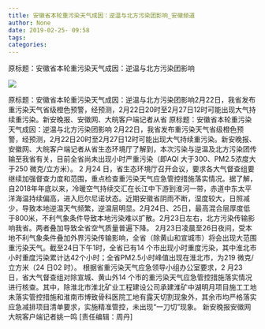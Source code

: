 ```yaml
---
title: 安徽省本轮重污染天气成因：逆温与北方污染团影响_安徽频道
author: None
date: 2019-02-25- 09:58
tags: 
categories: 
---
```

原标题：安徽省本轮重污染天气成因：逆温与北方污染团影响
<!-- more -->
                
<img align="center" border="0" src="http://p2.ifengimg.com/a/2016/0810/204c433878d5cf9size1_w16_h16.png" />
                
            
原标题：安徽省本轮重污染天气成因：逆温与北方污染团影响2月22日，我省发布重污染天气省级橙色预警，经预测，2月22日20时至2月27日12时可能出现大气持续重污染。新安晚报、安徽网、大皖客户端记者从省
原标题：安徽省本轮重污染天气成因：逆温与北方污染团影响
2月22日，我省发布重污染天气省级橙色预警，经预测，2月22日20时至2月27日12时可能出现大气持续重污染。新安晚报、安徽网、大皖客户端记者从省生态环境厅了解到，本次污染与逆温及北方污染团传输至我省有关，目前全省尚未出现小时严重污染（即AQI 大于300、PM2.5浓度大于250 微克/立方米）。
2 月24 日，省生态环境厅召开会议，要求各大气督查组要继续加强督查力度和范围，重点检查重污染天气应急管控措施落实情况。据了解，自2018年年底以来，冷暖空气持续交汇在长江中下游到淮河一带，赤道中东太平洋海温持续偏高，进入厄尔尼诺状态。近期安徽省阴雨不断，湿度较大，日照减少，导致本地逆温天气频繁，逆温层明显。2月24日、25日，最高混合层厚度低于800米，不利气象条件导致本地污染难以扩散。2月23日左右，北方污染传输影响我省。两者叠加导致全省空气质量普遍下降。
2月23日凌晨至26日夜间，受本地不利气象条件叠加外界污染传输影响，全省（除黄山和宣城市）将会出现大范围重污染天气。截至24日下午1时，全省已有14 个市出现小时重度污染，其中淮北市小时重度污染累计达42个小时；全省PM2.5小时峰值出现在淮北市，为219 微克/立方米（24 日02 时）。
根据省重污染天气应急领导小组办公室要求，2 月23 日，省大气督查组对除宣城、黄山外14 个市的重污染天气应急管控措施落实情况进行核查。其中，除淮北市淮北矿业工程建设公司承建淮矿中湖明月项目施工工地未落实管控措施和淮南市博致骨科医院工地有露天切割现象外，其余市均严格落实应急减排项目清单要求，实施精准管控，未出现“一刀切”现象。
新安晚报安徽网大皖客户端记者姚一鸣
[责任编辑：周丹]
            
